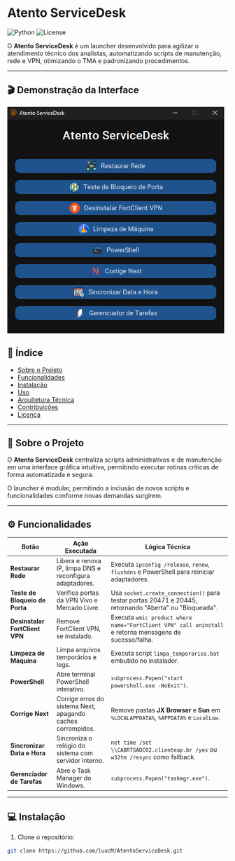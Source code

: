# Atento ServiceDesk

![Python](https://img.shields.io/badge/python-3.x-blue)
![License](https://img.shields.io/badge/license-MIT-green)

O **Atento ServiceDesk** é um launcher desenvolvido para agilizar o atendimento técnico dos analistas, automatizando scripts de manutenção, rede e VPN, otimizando o TMA e padronizando procedimentos.  

---

## 🎬 Demonstração da Interface

![Interface do Atento ServiceDesk](docs/screenshot-launcher.png)

## 📌 Índice

- [Sobre o Projeto](#sobre-o-projeto)  
- [Funcionalidades](#funcionalidades)  
- [Instalação](#instalação)  
- [Uso](#uso)  
- [Arquitetura Técnica](#arquitetura-técnica)  
- [Contribuições](#contribuições)  
- [Licença](#licença)  

---

## 📝 Sobre o Projeto

O **Atento ServiceDesk** centraliza scripts administrativos e de manutenção em uma interface gráfica intuitiva, permitindo executar rotinas críticas de forma automatizada e segura.  

O launcher é modular, permitindo a inclusão de novos scripts e funcionalidades conforme novas demandas surgirem.

---

## ⚙ Funcionalidades

| Botão | Ação Executada | Lógica Técnica |
|-------|----------------|----------------|
| **Restaurar Rede** | Libera e renova IP, limpa DNS e reconfigura adaptadores. | Executa `ipconfig /release`, `renew`, `flushdns` e PowerShell para reiniciar adaptadores. |
| **Teste de Bloqueio de Porta** | Verifica portas da VPN Vivo e Mercado Livre. | Usa `socket.create_connection()` para testar portas 20471 e 20445, retornando "Aberta" ou "Bloqueada". |
| **Desinstalar FortClient VPN** | Remove FortClient VPN, se instalado. | Executa `wmic product where name="FortClient VPN" call uninstall` e retorna mensagens de sucesso/falha. |
| **Limpeza de Máquina** | Limpa arquivos temporários e logs. | Executa script `limpa_temporarios.bat` embutido no instalador. |
| **PowerShell** | Abre terminal PowerShell interativo. | `subprocess.Popen("start powershell.exe -NoExit")`. |
| **Corrige Next** | Corrige erros do sistema Next, apagando caches corrompidos. | Remove pastas **JX Browser** e **Sun** em `%LOCALAPPDATA%`, `%APPDATA%` e `LocalLow`. |
| **Sincronizar Data e Hora** | Sincroniza o relógio do sistema com servidor interno. | `net time /set \\CABRTSADC02.clienteap.br /yes` ou `w32tm /resync` como fallback. |
| **Gerenciador de Tarefas** | Abre o Task Manager do Windows. | `subprocess.Popen("taskmgr.exe")`. |

---

## 💻 Instalação

1. Clone o repositório:  
```bash
git clone https://github.com/luucM/AtentoServiceDesk.git
